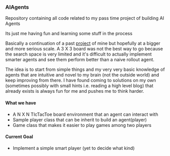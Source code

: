### AIAgents

Repository containing all code related to my pass time project of building AI Agents

Its just me having fun and learning some stuff in the process

Basically a continuation of a past [project](https://github.com/nilansaha/TicTacToeAI) of mine but hopefully at a bigger and more serious scale. A 3 X 3 board was not the best way to go because the search space is very limited and it's difficult to actually implement smarter agents and see them perform better than a naive rollout agent.

The idea is to start from simple things and my very very basic knowledge of agents that are intuitive and novel to my brain (not the outside world) and keep improving from there. I have found coming to solutions on my own (sometimes possibly with small hints i.e. reading a high level blog) that already exists is always fun for me and pushes me to think harder. 

#### What we have

- A N X N TIcTacToe board environment that an agent can interact with
- Sample player class that can be inherit to build an agent(player)
- Game class that makes it easier to play games among two players

#### Current Goal

- Implement a simple smart player (yet to decide what kind)